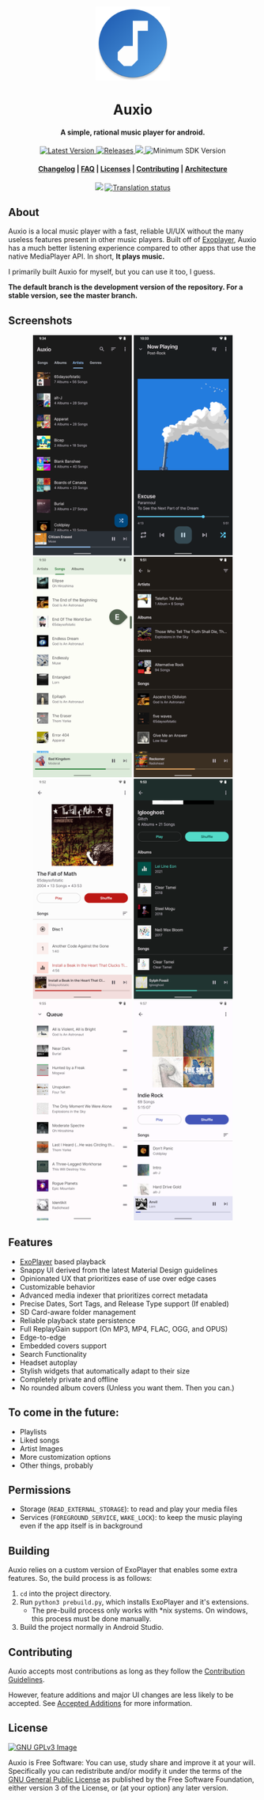 <p align="center"><img src="fastlane/metadata/android/en-US/images/icon.png" width="150"></p>
<h1 align="center"><b>Auxio</b></h1>
<h4 align="center">A simple, rational music player for android.</h4>
<p align="center">
    <a href="https://github.com/oxygencobalt/Auxio/releases/tag/v2.5.0">
        <img alt="Latest Version" src="https://img.shields.io/static/v1?label=tag&message=v2.5.0&color=0D5AF5">
    </a>
    <a href="https://github.com/oxygencobalt/Auxio/releases/">
        <img alt="Releases" src="https://img.shields.io/github/downloads/OxygenCobalt/Auxio/total.svg">
    </a>
    <a href="https://www.gnu.org/licenses/gpl-3.0">
        <img src="https://img.shields.io/badge/license-GPL%20v3-blue.svg">
    </a>
    <img alt="Minimum SDK Version" src="https://img.shields.io/badge/API-21%2B-32B5ED">
</p>
<h4 align="center"><a href="/CHANGELOG.md">Changelog</a> | <a href="/info/FAQ.md">FAQ</a> |  <a href="/info/LICENSES.md">Licenses</a> | <a href="/.github/CONTRIBUTING.md">Contributing</a> | <a href="/info/ARCHITECTURE.md">Architecture</a></h4>
<p align="center">
    <a href="https://f-droid.org/app/org.oxycblt.auxio"><img src="https://fdroid.gitlab.io/artwork/badge/get-it-on.png" width="170"></a>
    <a href="https://hosted.weblate.org/engage/auxio/"><img src="https://hosted.weblate.org/widgets/auxio/-/strings/287x66-grey.png" alt="Translation status" /></a>
</p>

## About

Auxio is a local music player with a fast, reliable UI/UX without the many useless features present in other music players. Built off of <a href="https://exoplayer.dev/">Exoplayer</a>, Auxio has a much better listening experience compared to other apps that use the native MediaPlayer API. In short, **It plays music.**

I primarily built Auxio for myself, but you can use it too, I guess.

**The default branch is the development version of the repository. For a stable version, see the master branch.**

## Screenshots

<p align="center">
    <img src="fastlane/metadata/android/en-US/images/phoneScreenshots/shot0.png" width=200>
    <img src="fastlane/metadata/android/en-US/images/phoneScreenshots/shot1.png" width=200>
    <img src="fastlane/metadata/android/en-US/images/phoneScreenshots/shot2.png" width=200>
    <img src="fastlane/metadata/android/en-US/images/phoneScreenshots/shot3.png" width=200>
    <img src="fastlane/metadata/android/en-US/images/phoneScreenshots/shot4.png" width=200>
    <img src="fastlane/metadata/android/en-US/images/phoneScreenshots/shot5.png" width=200>
    <img src="fastlane/metadata/android/en-US/images/phoneScreenshots/shot6.png" width=200>
    <img src="fastlane/metadata/android/en-US/images/phoneScreenshots/shot7.png" width=200>
</p>

## Features

- [ExoPlayer](https://exoplayer.dev/) based playback
- Snappy UI derived from the latest Material Design guidelines
- Opinionated UX that prioritizes ease of use over edge cases
- Customizable behavior
- Advanced media indexer that prioritizes correct metadata
- Precise Dates, Sort Tags, and Release Type support (If enabled)
- SD Card-aware folder management
- Reliable playback state persistence
- Full ReplayGain support (On MP3, MP4, FLAC, OGG, and OPUS)
- Edge-to-edge
- Embedded covers support
- Search Functionality
- Headset autoplay
- Stylish widgets that automatically adapt to their size
- Completely private and offline
- No rounded album covers (Unless you want them. Then you can.)

## To come in the future:

- Playlists
- Liked songs
- Artist Images
- More customization options
- Other things, probably

## Permissions

- Storage (`READ_EXTERNAL_STORAGE`): to read and play your media files
- Services (`FOREGROUND_SERVICE`, `WAKE_LOCK`): to keep the music playing even if the app itself is in background

## Building

Auxio relies on a custom version of ExoPlayer that enables some extra features. So, the build process is as follows:

1. `cd` into the project directory.
2. Run `python3 prebuild.py`, which installs ExoPlayer and it's extensions.
    - The pre-build process only works with \*nix systems. On windows, this process must be done manually.
3. Build the project normally in Android Studio.

## Contributing

Auxio accepts most contributions as long as they follow the [Contribution Guidelines](/.github/CONTRIBUTING.md).

However, feature additions and major UI changes are less likely to be accepted. See [Accepted Additions](/info/ADDITIONS.md) for more information.

## License

[![GNU GPLv3 Image](https://www.gnu.org/graphics/gplv3-127x51.png)](http://www.gnu.org/licenses/gpl-3.0.en.html)

Auxio is Free Software: You can use, study share and improve it at your
will. Specifically you can redistribute and/or modify it under the terms of the
[GNU General Public License](https://www.gnu.org/licenses/gpl.html) as
published by the Free Software Foundation, either version 3 of the License, or
(at your option) any later version.

